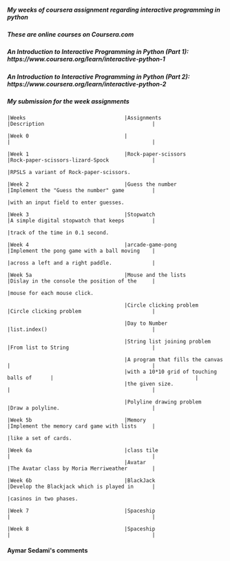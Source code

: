 <h5>My weeks of coursera assignment regarding interactive programming in python</h5>
<h5>These are online courses on Coursera.com </h5>
<h5>An Introduction to Interactive Programming in Python (Part 1): https://www.coursera.org/learn/interactive-python-1 </h5>
<h5>An Introduction to Interactive Programming in Python (Part 2): https://www.coursera.org/learn/interactive-python-2 </h5>
<h5> My submission for the week assignments</h5>
                                                                                                                    
    |Weeks                                |Assignments                                 |Description                                   | 
                                                                        
    |Week 0                               |                                            |                                              |
                                                
    |Week 1                               |Rock-paper-scissors                         |Rock-paper-scissors-lizard-Spock              |
                                                                                       |RPSLS a variant of Rock-paper-scissors.
                                                                                        
    |Week 2                               |Guess the number                            |Implement the "Guess the number" game         |
                                                                                       |with an input field to enter guesses.
                                                                                       
    |Week 3                               |Stopwatch                                   |A simple digital stopwatch that keeps         |
                                                                                       |track of the time in 0.1 second.

    |Week 4                               |arcade-game-pong                            |Implement the pong game with a ball moving    |
                                                                                       |across a left and a right paddle.             |
                                          
    |Week 5a                              |Mouse and the lists                         |Dislay in the console the position of the     |   
                                                                                       |mouse for each mouse click. 
                                                                                       
                                          |Circle clicking problem                     |Circle clicking problem                       |   
                                          
                                          |Day to Number                               |list.index()                                  |   
                                          
                                          |String list joining problem                 |From list to String                           |   
                                          
                                          |A program that fills the canvas             |                                              |  
                                          |with a 10*10 grid of touching balls of      |                                              |
                                          |the given size.                             |                                              |  
                                          
                                          |Polyline drawing problem                    |Draw a polyline.                              |   

    |Week 5b                              |Memory                                      |Implement the memory card game with lists     |   
                                                                                       |like a set of cards.

    |Week 6a                              |class tile                                  |                                              |    
                                          |Avatar                                      |The Avatar class by Moria Merriweather        |    

    |Week 6b                              |BlackJack                                   |Develop the Blackjack which is played in      |    
                                                                                       |casinos in two phases.
                                                                                       
    |Week 7                               |Spaceship                                   |                                              |     

    |Week 8                               |Spaceship                                   |                                              |   
         

#### Aymar Sedami's comments





